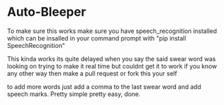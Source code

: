 # Auto-Bleeper

To make sure this works make sure you have speech_recognition installed which can be insalled in your command prompt with "pip install SpeechRecognition"

This kinda works its quite delayed when you say the said swear word was looking on trying to make it real time but couldnt get it to work if you know any other way then make a pull request or fork this your self

to add more words just add a comma to the last swear word and add speech marks. Pretty simple pretty easy, done.